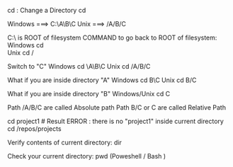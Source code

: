 cd : Change a Directory
cd <directory-name>

Windows ===> C:\A\B\C
Unix    ===> /A/B/C

C:\   is ROOT of filesystem
  COMMAND to go back to ROOT of filesystem:
	Windows cd \
	Unix    cd /

 Switch to "C"
	Windows cd \A\B\C
	Unix    cd /A/B/C

 What if you are inside directory "A"
	Windows cd B\C
	Unix    cd B/C

 What if you are inside directory "B"
	Windows/Unix  cd C

Path /A/B/C are called Absolute path
Path B/C or C are called Relative Path

   cd project1 # Result ERROR : there is no "project1" inside current directory
   cd /repos/projects 

Verify contents of current directory:
   dir

Check your current directory:
   pwd (Poweshell / Bash )

